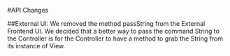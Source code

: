 #API Changes

##External UI:
We removed the method passString from the External Frontend UI. We decided that 
a better way to pass the command String to the Controller is for the Controller to 
have a method to grab the String from its instance of View. 